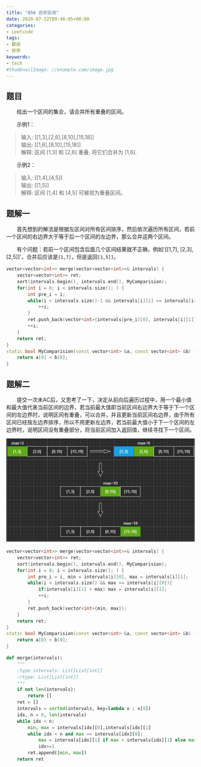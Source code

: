 ```yaml
---
title: "056 合并区间"
date: 2020-07-22T09:40:05+08:00
categories:
- Leetcode
tags:
- 数组
- 排序
keywords:
- tech
#thumbnailImage: //example.com/image.jpg
---
```


<!--more-->
## 题目
　　给出一个区间的集合，请合并所有重叠的区间。

　　示例1：
> 输入: [[1,3],[2,6],[8,10],[15,18]]  
> 输出: [[1,6],[8,10],[15,18]]  
> 解释: 区间 [1,3] 和 [2,6] 重叠, 将它们合并为 [1,6].

　　示例2：
> 输入: [[1,4],[4,5]]  
> 输出: [[1,5]]  
> 解释: 区间 [1,4] 和 [4,5] 可被视为重叠区间。

## 题解一
　　首先想到的解法是根据左区间对所有区间排序，然后依次遍历所有区间，若前一个区间的右边界大于等于后一个区间的左边界，那么合并这两个区间。

　　有个问题：若前一个区间包含后面几个区间结果就不正确，例如'[[1,7], [2,3], [2,5]]'，合并后应该是`[1,7]`，但是返回`[1,5]]`。

```cpp
vector<vector<int>> merge(vector<vector<int>>& intervals) {
    vector<vector<int>> ret;
    sort(intervals.begin(), intervals.end(), MyComparision);
    for(int i = 0; i < intervals.size(); ) {
        int pre_i = i;
        while(i < intervals.size()-1 && intervals[i][1] >= intervals[i+1][0]){
            ++i;
        }
        ret.push_back(vector<int>{intervals[pre_i][0], intervals[i][1]});
        ++i;
    }
    return ret;
}
static bool MyComparision(const vector<int> &a, const vector<int> &b) {
    return a[0] < b[0];
}
```

## 题解二
　　提交一次未AC后，又思考了一下，决定从前向后遍历过程中，用一个最小值和最大值代表当前区间的边界，若当前最大值即当前区间右边界大于等于下一个区间的左边界时，说明区间有重叠，可以合并，并且更新当前区间右边界，由于所有区间已经按左边界排序，所以不用更新左边界，若当前最大值小于下一个区间的左边界时，说明区间没有重叠部分，将当前区间加入返回值，继续寻找下一个区间。

![图解1](/Leetcode/056/图解1.jpg)

```cpp
vector<vector<int>> merge(vector<vector<int>>& intervals) {
    vector<vector<int>> ret;
    sort(intervals.begin(), intervals.end(), MyComparision);
    for(int i = 0; i < intervals.size(); ) {
        int pre_i = i, min = intervals[i][0], max = intervals[i][1];
        while(i < intervals.size() && max >= intervals[i][0]){
            if(intervals[i][1] > max) max = intervals[i][1];
            ++i;
        }
        ret.push_back(vector<int>{min, max});
    }
    return ret;
}
static bool MyComparision(const vector<int> &a, const vector<int> &b) {
    return a[0] < b[0];
}
```

```python
def merge(intervals):
    """
    :type intervals: List[List[int]]
    :rtype: List[List[int]]
    """
    if not len(intervals):
        return []
    ret = []
    intervals = sorted(intervals, key=lambda x : x[0])
    idx, n = 0, len(intervals)
    while idx < n:
        min, max = intervals[idx][0],intervals[idx][1]
        while idx < n and max >= intervals[idx][0]:
            max = intervals[idx][1] if max < intervals[idx][1] else max
            idx+=1
        ret.append([min, max])
    return ret
```